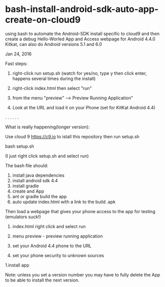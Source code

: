 # bash-install-android-sdk-auto-app-create-on-cloud9
using bash to automate the Android-SDK install specific to cloud9 and then create a debug Hello-Worled App and Access webpage for Android 4.4.0 Kitkat, can also do Android versions 5.1 and 6.0

Jan 24, 2016

Fast steps:

1. right-click run setup.sh (watch for yes/no, type y then click enter, happens several times during the install) 

1. right-click index.html then select "run"

1. from the menu "preview" --> Preview Running Application" 

1. Look at the URL and load it on your Phone (set for KitKat Android 4.4)








.
.
.
.
.
.

What is really happening(longer version):

Use cloud 9 https://c9.io to istall this repository then run setup.sh

bash setup.sh

(I just right click setup.sh and select run)

The bash file should:
1. install java dependencies
2. install android sdk 4.4
3. install gradle
4. create and App
5. ant or gradle build the app
6. auto update index.html with a link to the build .apk


Then load a webpage that gives your phone access to the app for testing (emulators suck!)

1. index.html right click and select run

1. menu preview - preview running application

1. set your Android 4.4 phone to the URL

1. set your phone security to unknown sources

1.install app





Note: unless you set a version number you may have to fully delete the App to be able to install the next version.
